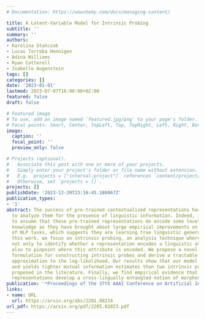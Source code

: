 ```yaml
---
# Documentation: https://wowchemy.com/docs/managing-content/

title: A Latent-Variable Model for Intrinsic Probing
subtitle: ''
summary: ''
authors:
- Karolina Stańczak
- Lucas Torroba Hennigen
- Adina Williams
- Ryan Cotterell
- Isabelle Augenstein
tags: []
categories: []
date: '2023-01-01'
lastmod: 2023-07-07T16:00:00+02:00
featured: false
draft: false

# Featured image
# To use, add an image named `featured.jpg/png` to your page's folder.
# Focal points: Smart, Center, TopLeft, Top, TopRight, Left, Right, BottomLeft, Bottom, BottomRight.
image:
  caption: ''
  focal_point: ''
  preview_only: false

# Projects (optional).
#   Associate this post with one or more of your projects.
#   Simply enter your project's folder or file name without extension.
#   E.g. `projects = ["internal-project"]` references `content/project/deep-learning/index.md`.
#   Otherwise, set `projects = []`.
projects: []
publishDate: '2023-12-20T23:16:45.186067Z'
publication_types:
- '1'
abstract: The success of pre-trained contextualized representations has prompted researchers
  to analyze them for the presence of linguistic information. Indeed, it is natural
  to assume that these pre-trained representations do encode some level of linguistic
  knowledge as they have brought about large empirical improvements on a wide variety
  of NLP tasks, which suggests they are learning true linguistic generalization. In
  this work, we focus on intrinsic probing, an analysis technique where the goal is
  not only to identify whether a representation encodes a linguistic attribute but
  also to pinpoint where this attribute is encoded. We propose a novel latent-variable
  formulation for constructing intrinsic probes and derive a tractable variational
  approximation to the log-likelihood. Our results show that our model is versatile
  and yields tighter mutual information estimates than two intrinsic probes previously
  proposed in the literature. Finally, we find empirical evidence that pre-trained
  representations develop a cross-lingually entangled notion of morphosyntax.
publication: '*Proceedings of the 37th AAAI Conference on Artificial Intelligence*'
links:
- name: URL
  url: https://arxiv.org/abs/2201.08214
url_pdf: https://arxiv.org/pdf/2205.02023.pdf
---
```


